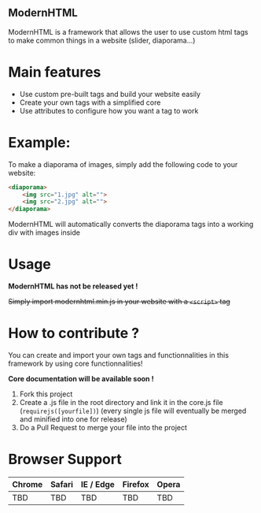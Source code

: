 ## ModernHTML

ModernHTML is a framework that allows the user to use custom html tags to make common things in a website (slider, diaporama...)

# Main features

* Use custom pre-built tags and build your website easily
* Create your own tags with a simplified core
* Use attributes to configure how you want a tag to work



# Example: 

To make a diaporama of images, simply add the following code to your website:

```html
<diaporama>
    <img src="1.jpg" alt="">
    <img src="2.jpg" alt="">
</diaporama>
```
ModernHTML will automatically converts the diaporama tags into a working div with images inside

# Usage

**ModernHTML has not be released yet !**

~~Simply import modernhtml.min.js in your website with a `<script>` tag~~

# How to contribute ?

You can create and import your own tags and functionnalities in this framework by using core functionnalities!

**Core documentation will be available soon !**

1. Fork this project
2. Create a .js file in the root directory and link it in the core.js file (`requirejs([yourfile])`) (every single js file will eventually be merged and minified into one for release)
3. Do a Pull Request to merge your file into the project

# Browser Support

| Chrome | Safari | IE / Edge | Firefox | Opera |
| --- | --- | --- | --- | --- |
| TBD | TBD | TBD | TBD | TBD |


